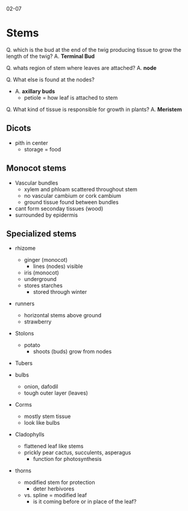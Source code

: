 02-07

# Stems

Q. which is the bud at the end of the twig producing tissue to grow the length of the twig?
A. **Terminal Bud**

Q. whats region of stem where leaves are attached?
A. **node**

Q. What else is found at the nodes?
- A. **axillary buds**
	- petiole = how leaf is attached to stem

Q. What kind of tissue is responsible for growth in plants?
A. **Meristem**

## Dicots 

- pith in center
	- storage = food

## Monocot stems

- Vascular bundles
	- xylem and phloam scattered throughout stem
	- no vascular cambium or cork cambium
	- ground tissue found between bundles
- cant form seconday tissues (wood) 
- surrounded by epidermis

## Specialized stems

- rhizome
	- ginger (monocot)
		- lines (nodes) visible
	- iris (monocot)
	- underground
	- stores starches
		- stored through winter

- runners
	- horizontal stems above ground
	- strawberry

- Stolons
	- potato
		- shoots (buds) grow from nodes

- Tubers

- bulbs 
	- onion, dafodil
	- tough outer layer (leaves)

- Corms 
	- mostly stem tissue
	- look like bulbs

- Cladophylls 
	- flattened leaf like stems
	- prickly pear cactus, succulents, asperagus
		- function for photosynthesis

- thorns
	- modified stem for protection
		- deter herbivores
	- vs. spline = modified leaf
		- is it coming before or in place of the leaf?
	
